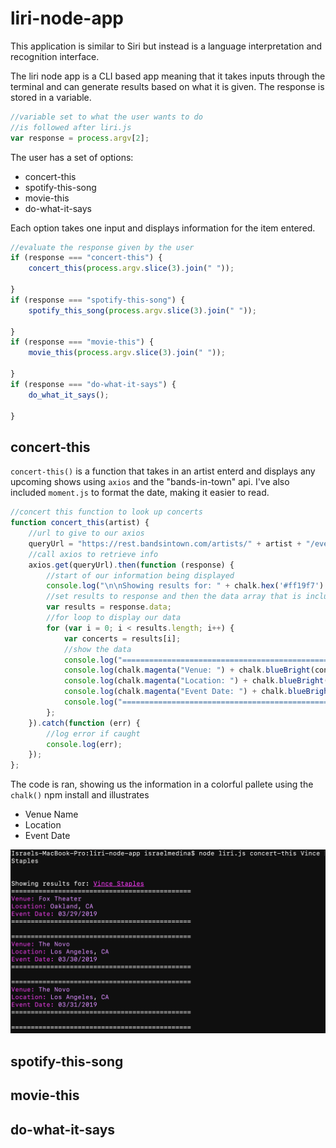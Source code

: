 # liri-node-app
This application is similar to Siri but instead is a language interpretation and recognition interface.

The liri node app is a CLI based app meaning that it takes inputs through the terminal and can generate results based on what it is given. The response is stored in a variable.

```javascript
//variable set to what the user wants to do 
//is followed after liri.js
var response = process.argv[2];
```

The user has a set of options: 

* concert-this
* spotify-this-song
* movie-this
* do-what-it-says

Each option takes one input and displays information for the item entered. 

```javascript
//evaluate the response given by the user
if (response === "concert-this") {
    concert_this(process.argv.slice(3).join(" "));

}
if (response === "spotify-this-song") {
    spotify_this_song(process.argv.slice(3).join(" "));

}
if (response === "movie-this") {
    movie_this(process.argv.slice(3).join(" "));

}
if (response === "do-what-it-says") {
    do_what_it_says();

}
```

## concert-this
```concert-this()``` is a function that takes in an artist enterd and displays any upcoming shows using ```axios``` and the "bands-in-town" api. I've also included ```moment.js``` to format the date, making it easier to read.

```javascript
//concert this function to look up concerts
function concert_this(artist) {
    //url to give to our axios
    queryUrl = "https://rest.bandsintown.com/artists/" + artist + "/events?app_id=codingbootcamp";
    //call axios to retrieve info
    axios.get(queryUrl).then(function (response) {
        //start of our information being displayed
        console.log("\n\nShowing results for: " + chalk.hex('#ff19f7').underline(artist));
        //set results to response and then the data array that is included in our response
        var results = response.data;
        //for loop to display our data
        for (var i = 0; i < results.length; i++) {
            var concerts = results[i];
            //show the data
            console.log("==============================================")
            console.log(chalk.magenta("Venue: ") + chalk.blueBright(concerts.venue.name));
            console.log(chalk.magenta("Location: ") + chalk.blueBright(concerts.venue.city) + ", " + chalk.blueBright(concerts.venue.region));
            console.log(chalk.magenta("Event Date: ") + chalk.blueBright(moment(concerts.datetime).format("MM/DD/YYYY")));
            console.log("==============================================\n")
        };
    }).catch(function (err) {
        //log error if caught
        console.log(err);
    });
};
```

The code is ran, showing us the information in a colorful pallete using the ```chalk()``` npm install and illustrates 
* Venue Name
* Location
* Event Date

![alt text](./concert-this.png "concert-this")
## spotify-this-song
## movie-this
## do-what-it-says
